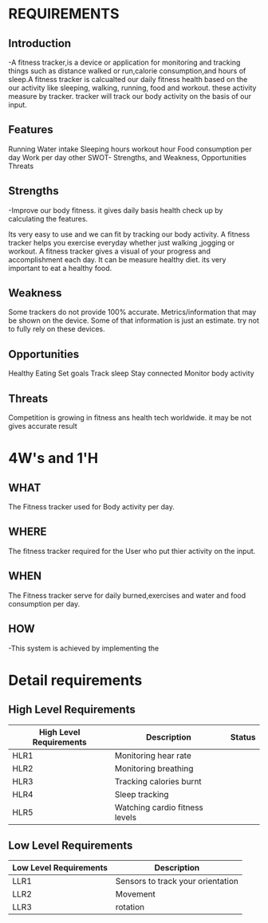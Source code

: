 # REQUIREMENTS

## Introduction

-A fitness tracker,is a device or application for monitoring and tracking things such as distance walked or run,calorie consumption,and hours of sleep.A fitness tracker is calcualted our daily fitness health based on the our activity like sleeping, walking, running, food and workout. these activity measure by tracker. tracker will track our body activity on the basis of our input.

## Features
Running
Water intake
Sleeping hours
workout hour
Food consumption per day
Work per day
other
SWOT- Strengths, and Weakness, Opportunities Threats
 ## Strengths
 
-Improve our body fitness. it gives daily basis health check up by calculating the features.

Its very easy to use and we can fit by tracking our body activity.
A fitness tracker helps you exercise everyday whether just walking ,jogging or workout.
A fitness tracker gives a visual of your progress and accomplishment each day.
It can be measure healthy diet. its very important to eat a healthy food.

## Weakness

Some trackers do not provide 100% accurate.
Metrics/information that may be shown on the device. Some of that information is just an estimate.
try not to fully rely on these devices.
  
 ## Opportunities
 
Healthy Eating
Set goals
Track sleep
Stay connected
Monitor body activity

## Threats

Competition is growing in fitness ans health tech worldwide.
it may be not gives accurate result
# 4W's and 1'H


## WHAT
The Fitness tracker used for Body activity per day.
## WHERE
The fitness tracker required for the User who put thier activity on the input.

## WHEN
The Fitness tracker serve for daily burned,exercises and water and food consumption per day.

## HOW
-This system is achieved by implementing the

# Detail requirements


## High Level Requirements
|High Level Requirements|	Description| Status      |
|------------------------|------------|------------|
|HLR1|	Monitoring hear rate|
|HLR2|	Monitoring breathing|
|HLR3|	Tracking calories burnt|
|HLR4|	Sleep tracking|
|HLR5|	Watching cardio fitness levels|
## Low Level Requirements
|Low Level Requirements|	Description|
|--------------------- |------------- |
|LLR1	|Sensors to track your orientation|
|LLR2	|Movement|
|LLR3|	rotation|

